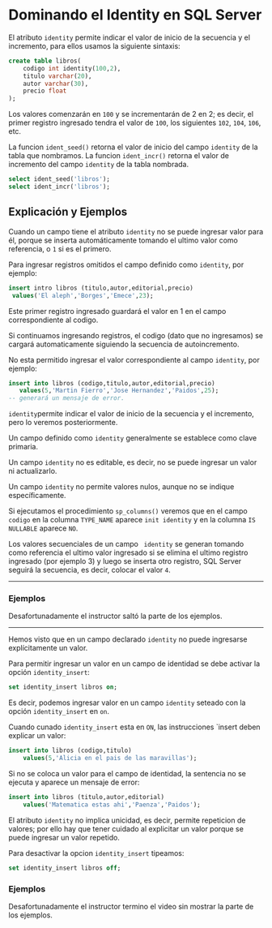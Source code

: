 # Dominando el Identity en SQL Server

El atributo `identity` permite indicar el valor de inicio de la secuencia y el incremento, para ellos usamos la siguiente sintaxis:

```sql
create table libros(
    codigo int identity(100,2),
    titulo varchar(20),
    autor varchar(30),
    precio float
);
```

Los valores comenzarán en `100` y se incrementarán de 2 en 2; es decir, el primer registro ingresado tendra el valor de `100`, los siguientes `102`, `104`, `106`, etc.

La funcion `ident_seed()` retorna el valor de inicio del campo `identity` de la tabla que nombramos.
La funcion `ident_incr()` retorna el valor de incremento del campo `identity` de la tabla nombrada.

```sql
select ident_seed('libros');
select ident_incr('libros');
```

## Explicación y Ejemplos

Cuando un campo tiene el atributo `identity` no se puede ingresar valor para él, porque se inserta automáticamente tomando el ultimo valor como referencia, o `1` si es el primero.

Para ingresar registros omitidos el campo definido como `identity`, por ejemplo:

```sql
insert intro libros (titulo,autor,editorial,precio)
 values('El aleph','Borges','Emece',23);
 ```

 Este primer registro ingresado guardará el valor en 1 en el campo correspondiente al codigo.

 Si continuamos ingresando registros, el codigo (dato que no ingresamos) se cargará automaticamente siguiendo la secuencia de autoincremento.

 No esta permitido ingresar el valor correspondiente al campo `identity`, por ejemplo:

 ```sql
 insert into libros (codigo,titulo,autor,editorial,precio)
    values(5,'Martin Fierro','Jose Hernandez','Paidos',25);
-- generará un mensaje de error.
```

`identity`permite indicar el valor de inicio de la secuencia y el incremento, pero lo veremos posteriormente.

Un campo definido como `identity` generalmente se establece como clave primaria.

Un campo `identity` no es editable, es decir, no se puede ingresar un valor ni actualizarlo.

Un campo `identity` no permite valores nulos, aunque no se indique específicamente.

Si ejecutamos el procedimiento `sp_columns()` veremos que en el campo `codigo` en la columna `TYPE_NAME` aparece `init identity` y en la columna `IS NULLABLE` aparece `NO`.

Los valores secuenciales de un campo ` identity` se generan tomando como referencia el ultimo valor ingresado si se elimina el ultimo registro ingresado (por ejemplo 3) y luego se inserta otro registro, SQL Server seguirá la secuencia, es decir, colocar el valor `4`.

---

### Ejemplos

Desafortunadamente el instructor saltó la parte de los ejemplos.

---

Hemos visto que en un campo declarado `identity` no puede ingresarse explícitamente un valor.

Para permitir ingresar un valor en un campo de identidad se debe activar la opción `identity_insert`:

```sql
set identity_insert libros on;
```

Es decir, podemos ingresar valor en un campo `identity` seteado con la opción `identity_insert` en `on`.

Cuando cunado `identity_insert` esta en `ON`, las instrucciones `insert deben explicar un valor:

```sql
insert into libros (codigo,titulo)
    values(5,'Alicia en el pais de las maravillas');
```

Si no se coloca un valor para el campo de identidad, la sentencia no se ejecuta y aparece un mensaje de error:

```sql
insert into libros (titulo,autor,editorial)
    values('Matematica estas ahi','Paenza','Paidos');
```

El atributo `identity` no implica unicidad, es decir, permite repeticion de valores; por ello hay que tener cuidado al explicitar un valor porque se puede ingresar un valor repetido.

Para desactivar la opcion `identity_insert` tipeamos:

```sql
set identity_insert libros off;
```

### Ejemplos

Desafortunadamente el instructor termino el video sin mostrar la parte de los ejemplos.
